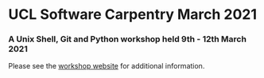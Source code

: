 # UCL Software Carpentry March 2021


### A Unix Shell, Git and Python workshop held 9th - 12th March 2021

Please see the [workshop website](https://rits.github-pages.ucl.ac.uk/2021-03-09_UCL_software_carpentry/) for additional information.
